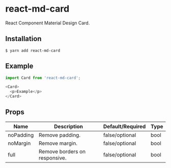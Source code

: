 # react-md-card

React Component Material Design Card.


## Installation

    $ yarn add react-md-card

## Example
```javascript
import Card from 'react-md-card';

<Card>
  <p>Example</p>
</Card>
```

## Props

Name | Description | Default/Required | Type
------|-------------|----------|-----------
noPadding | Remove padding. | false/optional | bool
noMargin | Remove margin. | false/optional | bool
full | Remove borders on responsive. | false/optional | bool
